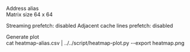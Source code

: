 Address alias  
Matrix size 64 x 64

Streaming prefetch:				disabled
Adjacent cache lines prefetch:	disabled

Generate plot  
cat heatmap-alias.csv | ../../script/heatmap-plot.py --export heatmap.png
